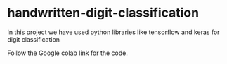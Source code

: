 # handwritten-digit-classification
In this project we have used python libraries like tensorflow and keras for digit classification

Follow the Google colab link for the code.
